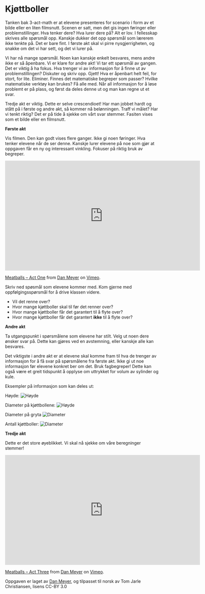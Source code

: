 # Kjøttboller

Tanken bak 3-act-math er at elevene presenteres for scenario i form av et bilde eller en liten filmsnutt. Scenen er satt, men det gis ingen føringer eller problemstillinger. Hva tenker dere? Hva lurer dere på? Alt er lov. I fellesskap skrives alle spørsmål opp. Kanskje dukker det opp spørsmål som lærerem ikke tenkte på. Det er bare fint. I første akt skal vi pirre nysgjerrigheten, og snakke om det vi har sett, og det vi lurer på.

Vi har nå mange spørsmål. Noen kan kanskje enkelt besvares, mens andre ikke er så åpenbare. Vi er klare for andre akt! Vi tar ett spørsmål av gangen. Det er viktig å ha fokus. Hva trenger vi av informasjon for å finne ut av problemstillingen? Diskuter og skriv opp. Gjett! Hva er åpenbart helt feil, for stort, for lite. Eliminer. Finnes det matematiske begreper som passer? Hvilke matematiske verktøy kan brukes? Få alle med. Når all informasjon for å løse problemt er på plass, og først da deles denne ut og man kan regne ut et svar.

Tredje akt er viktig. Dette er selve crescendioet! Har man jobbet hardt og stått på i første og andre akt, så kommer nå belønningen. Traff vi målet? Har vi tenkt riktig? Det er på tide å sjekke om vårt svar stemmer. Fasiten vises som et bilde eller en filmsnutt.

**Første akt**

Vis filmen. Den kan godt vises flere ganger. Ikke gi noen føringer. Hva tenker elevene når de ser denne. Kanskje lurer elevene på noe som gjør at oppgaven får en ny og interessant vinkling. Fokuser på riktig bruk av begreper.

<iframe src="https://player.vimeo.com/video/70264988" width="640" height="360" frameborder="0" allow="autoplay; fullscreen" allowfullscreen></iframe>
<p><a href="https://vimeo.com/70264988">Meatballs &ndash;&nbsp;Act One</a> from <a href="https://vimeo.com/ddmeyer">Dan Meyer</a> on <a href="https://vimeo.com">Vimeo</a>.</p>

Skriv ned spøsmål som elevene kommer med. Kom gjerne med oppfølgingsspørsmål for å drive klassen videre.

- Vil det renne over?
- Hvor mange kjøttboller skal til før det renner over?
- Hvor mange kjøttboller får det garantert til å flyte over?
- Hvor mange kjøttboller får det garantert **ikke** til å flyte over?

**Andre akt**

Ta utgangspunkt i spørsmålene som elevene har stilt. Velg ut noen dere ønsker svar på. Dette kan gjøres ved en avstemning, eller kanskje alle kan besvares.

Det viktigste i andre akt er at elevene skal komme fram til hva de trenger av informasjon for å få svar på spørsmålene fra første akt. Ikke gi ut noe informasjon før elevene konkret ber om det. Bruk fagbegreper! Dette kan også være et greit tidspunkt å opplyse om uttrykket for volum av sylinder og kule.

Eksempler på informasjon som kan deles ut:

Høyde:
![Høyde](./img/kjottboller/Act2/empty-height.jpg)

Diameter på kjøttbollene:
![Høyde](./img/kjottboller/Act2/meatball-diameter.jpg)

Diameter på gryta
![Diameter](./img//kjottboller/Act2/pot-diameter.jpg)

Antall kjøttboller:
![Diameter](./img/kjottboller/Act2/meatballs-number.jpg)

**Tredje akt**

Dette er det store øyeblikket. Vi skal nå sjekke om våre beregninger stemmer!
<iframe src="https://player.vimeo.com/video/70264989" width="640" height="360" frameborder="0" allow="autoplay; fullscreen" allowfullscreen></iframe>
<p><a href="https://vimeo.com/70264989">Meatballs &ndash;&nbsp;Act Three</a> from <a href="https://vimeo.com/ddmeyer">Dan Meyer</a> on <a href="https://vimeo.com">Vimeo</a>.</p>


Oppgaven er laget av [Dan Meyer](http://www.101qs.com/2352-meatballs), og tilpasset til norsk av Tom Jarle Christiansen, lisens CC-BY 3.0
